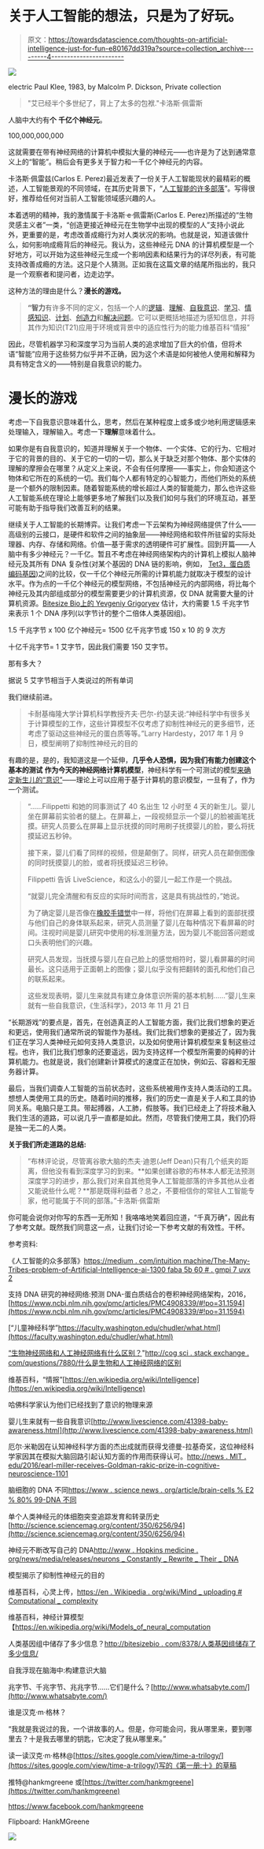 # 关于人工智能的想法，只是为了好玩。

> 原文：<https://towardsdatascience.com/thoughts-on-artificial-intelligence-just-for-fun-e80167dd319a?source=collection_archive---------4----------------------->

![](img/a9599b782579ed453fb90753d280a15a.png)

electric Paul Klee, 1983, by Malcolm P. Dickson, Private collection

> "艾已经半个多世纪了，背上了太多的包袱."卡洛斯·佩雷斯

人脑中大约有**个** **千亿个神经元**。

100,000,000,000

这就需要在带有神经网络的计算机中模拟大量的神经元——也许是为了达到通常意义上的“智能”。稍后会有更多关于智力和一千亿个神经元的内容。

卡洛斯·佩雷兹(Carlos E. Perez)最近发表了一份关于人工智能现状的最精彩的概述，人工智能景观的不同领域，在其历史背景下，“[人工智能的许多部落](https://medium.com/intuitionmachine/the-many-tribes-problem-of-artificial-intelligence-ai-1300faba5b60#.gmpi7uvx2)”。写得很好，推荐给任何对当前人工智能领域感兴趣的人。

本着透明的精神，我的激情属于卡洛斯·e·佩雷斯(Carlos E. Perez)所描述的“生物灵感主义者”一类，“创造更接近神经元在生物学中出现的模型的人”支持小说此外，更重要的是，考虑改善成瘾行为对人类状况的影响。也就是说，知道该做什么，如何影响成瘾背后的神经元。我认为，这些神经元 DNA 的计算机模型是一个好地方，可以开始为这些神经元生成一个影响因素和结果行为的详尽列表，有可能支持改善成瘾的方法。这只是个人猜测。正如我在这篇文章的结尾所指出的，我只是一个观察者和提问者，边走边学。

这种方法的理由是什么？**漫长的游戏。**

> **“智力**有许多不同的定义，包括一个人的[逻辑](https://en.wikipedia.org/wiki/Logic)、[理解](https://en.wikipedia.org/wiki/Understanding)、[自我意识](https://en.wikipedia.org/wiki/Self-awareness)、[学习](https://en.wikipedia.org/wiki/Learning)、[情感知识](https://en.wikipedia.org/wiki/Emotional_knowledge)、[计划](https://en.wikipedia.org/wiki/Plan)、[创造力](https://en.wikipedia.org/wiki/Creativity)和[解决问题](https://en.wikipedia.org/wiki/Problem_solving)。它可以更概括地描述为感知信息，并将其作为知识(T21)应用于环境或背景中的适应性行为的能力维基百科“情报”

因此，尽管机器学习和深度学习为当前人类的追求增加了巨大的价值，但将术语“智能”应用于这些努力似乎并不正确，因为这个术语是如何被他人使用和解释为具有特定含义的——特别是自我意识的能力。

# 漫长的游戏

考虑一下自我意识意味着什么，思考，然后在某种程度上或多或少地利用逻辑感来处理输入，理解输入。考虑一下**理解**意味着什么。

如果你是有自我意识的，知道并理解关于一个物体、一个实体、它的行为、它相对于它的背景的目的、关于它的一切的一切，那么关于缺乏对那个物体、那个实体的理解的摩擦会在哪里？从定义上来说，不会有任何摩擦——事实上，你会知道这个物体和它所在的系统的一切。我们每个人都有特定的心智能力，而他们所处的系统是一个额外的限制因素。随着智能系统的增长超过人类的智能能力，那么也许这些人工智能系统在理论上能够更多地了解我们以及我们如何与我们的环境互动，甚至可能有助于指导我们改善互利的结果。

继续关于人工智能的长期博弈。让我们考虑一下云架构为神经网络提供了什么——高级别的云接口，是硬件和软件之间的抽象层——神经网络和软件所驻留的实际处理器、内存、存储和网络。价值—基于需求的透明硬件可扩展性。回到开篇——人脑中有多少神经元？一千亿。暂且不考虑在神经网络架构内的计算机上模拟人脑神经元及其所有 DNA 复杂性(对某个基因的 DNA 链的影响，例如， [Tet3，蛋白质编码基因](http://www.hopkinsmedicine.org/news/media/releases/neurons_constantly_rewrite_their_dna))之间的比较，仅一千亿个神经元所需的计算机能力就取决于模型的设计水平。作为点的一千亿个神经元的模型网络，不包括神经元的内部网络，将比每个神经元及其内部组成部分的模型需要更少的计算机资源，仅 DNA 就需要大量的计算机资源。[Bitesize Bio](http://bitesizebio.com/profile/yevgeniy-grigoryev/)[上的 Yevgeniy Grigoryev](http://bitesizebio.com/8378/how-much-information-is-stored-in-the-human-genome/) 估计，大约需要 1.5 千兆字节来表示 1 个 DNA 序列(以字节计的整个二倍体人类基因组)。

1.5 千兆字节 x 100 亿个神经元= 1500 亿千兆字节或 150 x 10 的 9 次方

十亿千兆字节= 1 艾字节，因此我们需要 150 艾字节。

那有多大？

据说 5 艾字节相当于人类说过的所有单词

我们继续前进。

> 卡耐基梅隆大学计算机科学教授齐夫·巴尔-约瑟夫说:“神经科学中有很多关于计算模型的工作，这些计算模型不仅考虑了抑制性神经元的更多细节，还考虑了驱动这些神经元的蛋白质等等。”Larry Hardesty，2017 年 1 月 9 日，模型阐明了抑制性神经元的目的

有趣的是，是的，我知道这是一个延伸，**几乎令人恐惧，因为我们有能力创建这个基本的测试** **作为今天的神经网络计算机模型**，神经科学有一个可测试的模型[来确定新生儿的“意识”](http://www.livescience.com/41398-baby-awareness.html)——理论上可以应用于基于计算机的意识模型，一旦有了，作为一个测试。

> “……Filippetti 和她的同事测试了 40 名出生 12 小时至 4 天的新生儿。婴儿坐在屏幕前实验者的腿上。在屏幕上，一段视频显示一个婴儿的脸被画笔抚摸。研究人员要么在屏幕上显示抚摸的同时用刷子抚摸婴儿的脸，要么将抚摸延迟五秒钟。
> 
> 接下来，婴儿们看了同样的视频，但是颠倒了。同样，研究人员在颠倒图像的同时抚摸婴儿的脸，或者将抚摸延迟三秒钟。
> 
> Filippetti 告诉 LiveScience，和这么小的婴儿一起工作是一个挑战。
> 
> “就婴儿完全清醒和有反应的实际时间而言，这是具有挑战性的，”她说。
> 
> 为了确定婴儿是否像在[橡胶手错觉](http://www.livescience.com/28694-non-amputees-feel-phantom-limb.html)中一样，将他们在屏幕上看到的面部抚摸与他们自己的身体联系起来，研究人员测量了婴儿在每种情况下看屏幕的时间。注视时间是婴儿研究中使用的标准测量方法，因为婴儿不能回答问题或口头表明他们的兴趣。
> 
> 研究人员发现，当抚摸与婴儿在自己脸上的感觉相符时，婴儿看屏幕的时间最长。这只适用于正面朝上的图像；婴儿似乎没有把翻转的面孔和他们自己的联系起来。
> 
> 这些发现表明，婴儿生来就具有建立身体意识所需的基本机制……”婴儿生来就有一些自我意识，《生活科学》，2013 年 11 月 21 日

“长期游戏”的要点是，首先，在创造真正的人工智能方面，我们比我们想象的更近和更远，使用我们通常所说的智能作为基线。我们比我们想象的更接近了，因为我们正在学习人类神经元如何支持人类意识，以及如何使用计算机模型来复制这些过程。也许，我们比我们想象的还要遥远，因为支持这样一个模型所需要的纯粹的计算机能力。也就是说，我们创建新计算模式的速度正在加快，例如云、容器和无服务器计算。

最后，当我们调查人工智能的当前状态时，这些系统被用作支持人类活动的工具。想想人类使用工具的历史。随着时间的推移，我们的历史一直是关于人和工具的协同关系。电脑只是工具。带起搏器，人工肺，假肢等。我们已经走上了将技术融入我们生活的道路，可以说几乎一直都是如此。然而，尽管我们使用工具，我们仍将是独一无二的人类。

**关于我们所走道路的总结:**

> ”布林评论说，尽管离谷歌大脑的杰夫·迪恩(Jeff Dean)只有几个纸夹的距离，但他没有看到深度学习的到来。**如果创建谷歌的布林本人都无法预测深度学习的进步，那么我们对来自其他竞争人工智能部落的许多其他从业者又能说些什么呢？**那是既得利益者？总之，不要相信你的常驻人工智能专家，他可能属于不同的部落。”卡洛斯·佩雷斯

你可能会说你对你写的东西一无所知！我咯咯地笑着回应道，“千真万确”，因此有了参考文献。既然我们同意这一点，让我们讨论一下参考文献的有效性。干杯。

参考资料:

《人工智能的众多部落》[https://medium . com/intuition machine/The-Many-Tribes-problem-of-Artificial-Intelligence-ai-1300 faba 5b 60 # . gmpi 7 uvx 2](https://medium.com/intuitionmachine/the-many-tribes-problem-of-artificial-intelligence-ai-1300faba5b60#.gmpi7uvx2)

支持 DNA 研究的神经网络:预测 DNA-蛋白质结合的卷积神经网络架构，2016，[https://www.ncbi.nlm.nih.gov/pmc/articles/PMC4908339/#!po=31.1594](https://www.ncbi.nlm.nih.gov/pmc/articles/PMC4908339/#!po=31.1594)

[“儿童神经科学”https://faculty.washington.edu/chudler/what.html](https://faculty.washington.edu/chudler/what.html)

[“生物神经网络和人工神经网络有什么区别？](http://cogsci.stackexchange.com/questions/7880/what-is-the-difference-between-biological-and-artificial-neural-networks)"[http://cog sci . stack exchange . com/questions/7880/什么是生物和人工神经网络的区别](http://cogsci.stackexchange.com/questions/7880/what-is-the-difference-between-biological-and-artificial-neural-networks)

维基百科，“情报”[https://en.wikipedia.org/wiki/Intelligence](https://en.wikipedia.org/wiki/Intelligence)

哈佛科学家认为他们已经找到了意识的物理来源

婴儿生来就有一些自我意识[http://www.livescience.com/41398-baby-awareness.html](http://www.livescience.com/41398-baby-awareness.html)

厄尔·米勒因在认知神经科学方面的杰出成就而获得戈德曼-拉基奇奖，这位神经科学家因其在模拟大脑回路引起认知方面的作用而获得认可。[http://news . MIT . edu/2016/earl-miller-receives-Goldman-rakic-prize-in-cognitive-neuroscience-1101](http://news.mit.edu/2016/earl-miller-receives-goldman-rakic-prize-in-cognitive-neuroscience-1101)

脑细胞的 DNA 不同[https://www . science news . org/article/brain-cells % E2 % 80% 99-DNA 不同](https://www.sciencenews.org/article/brain-cells%E2%80%99-dna-differs)

单个人类神经元的体细胞突变追踪发育和转录历史[http://science.sciencemag.org/content/350/6256/94](http://science.sciencemag.org/content/350/6256/94)

神经元不断改写自己的 DNA[http://www . Hopkins medicine . org/news/media/releases/neurons _ Constantly _ Rewrite _ Their _ DNA](http://www.hopkinsmedicine.org/news/media/releases/neurons_constantly_rewrite_their_dna)

模型揭示了抑制性神经元的目的

维基百科，心灵上传，[https://en . Wikipedia . org/wiki/Mind _ uploading # Computational _ complexity](https://en.wikipedia.org/wiki/Mind_uploading#Computational_complexity)

维基百科，神经计算模型【https://en.wikipedia.org/wiki/Models_of_neural_computation 

人类基因组中储存了多少信息？[http://bitesizebio . com/8378/人类基因组储存了多少信息/](http://bitesizebio.com/8378/how-much-information-is-stored-in-the-human-genome/)

自我浮现在脑海中:构建意识大脑

兆字节、千兆字节、兆兆字节……它们是什么？[http://www.whatsabyte.com/](http://www.whatsabyte.com/)

谁是汉克·m·格林？

“我就是我说过的我，一个讲故事的人。但是，你可能会问，我从哪里来，要到哪里去？十是我去哪里的钥匙，它决定了我从哪里来。”

读一读汉克·m·格林@[https://sites.google.com/view/time-a-trilogy/](https://sites.google.com/view/time-a-trilogy/)写的《第一册:十》的草稿

推特@hankmgreene 或[https://twitter.com/hankmgreene](https://twitter.com/hankmgreene)

https://www.facebook.com/hankmgreene

Flipboard: HankMGreene

![](img/80218b7d2d5f4bfe9480e179b71051c7.png)